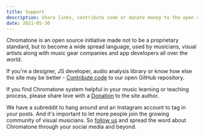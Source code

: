 ```yaml
---
title: Support
description: Share links, contribute code or donate money to the open source development
date: 2021-05-30
---
```


<script setup> 
import mapGlobe from './globe.vue'
import map from '#/db/map.yml'
const dots = map.cities.map(city=>city.coord)
</script>

<map-globe class="mb-8" :dots="dots" />

Chromatone is an open source initiative made not to be a proprietary standard, but to become a wide spread language, used by musicians, visual artists along with music gear companies and app developers all over the world.

If you're a designer, JS developer, audio analysis library or know how else the site may be better - [Contribute code](./code/index.md) to our open GitHub repository.

If you find Chromatone system helpful in your music learning or teaching process, please share love with a [Donation](./donate/index.md) to the site author.

We have a subreddit to hang around and an Instagram account to tag in your posts. And it's important to let more people join the growing community of visual musicians. So [follow us](./follow/index.md) and spread the word about Chromatone through your social media and beyond.
